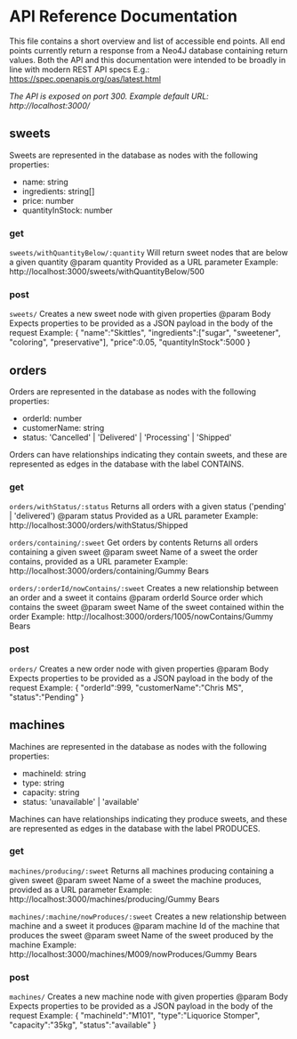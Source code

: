 # API Reference Documentation

This file contains a short overview and list of accessible end points.
All end points currently return a response from a Neo4J database containing return values.
Both the API and this documentation were intended to be broadly in line with modern REST API specs
E.g.: https://spec.openapis.org/oas/latest.html

_The API is exposed on port 300. Example default URL: http://localhost:3000/_

## sweets

Sweets are represented in the database as nodes with the following properties:

- name: string
- ingredients: string[]
- price: number
- quantityInStock: number

### get

`sweets/withQuantityBelow/:quantity`
Will return sweet nodes that are below a given quantity
@param quantity <number> Provided as a URL parameter
Example: http://localhost:3000/sweets/withQuantityBelow/500

### post

`sweets/`
Creates a new sweet node with given properties
@param Body <JSON> Expects properties to be provided as a JSON payload in the body of the request
Example: { "name":"Skittles", "ingredients":["sugar", "sweetener", "coloring", "preservative"], "price":0.05, "quantityInStock":5000 }

## orders

Orders are represented in the database as nodes with the following properties:

- orderId: number
- customerName: string
- status: 'Cancelled' | 'Delivered' | 'Processing' | 'Shipped'

Orders can have relationships indicating they contain sweets, and these are represented as edges in the database with the label CONTAINS.

### get

`orders/withStatus/:status`
Returns all orders with a given status ('pending' | 'delivered')
@param status <string> Provided as a URL parameter
Example: http://localhost:3000/orders/withStatus/Shipped

`orders/containing/:sweet`
Get orders by contents
Returns all orders containing a given sweet
@param sweet <string> Name of a sweet the order contains, provided as a URL parameter
Example: http://localhost:3000/orders/containing/Gummy Bears

`orders/:orderId/nowContains/:sweet`
Creates a new relationship between an order and a sweet it contains
@param orderId <number> Source order which contains the sweet
@param sweet <string> Name of the sweet contained within the order
Example: http://localhost:3000/orders/1005/nowContains/Gummy Bears

### post

`orders/`
Creates a new order node with given properties
@param Body <JSON> Expects properties to be provided as a JSON payload in the body of the request
Example: { "orderId":999, "customerName":"Chris MS", "status":"Pending" }

## machines

Machines are represented in the database as nodes with the following properties:

- machineId: string
- type: string
- capacity: string
- status: 'unavailable' | 'available'

Machines can have relationships indicating they produce sweets, and these are represented as edges in the database with the label PRODUCES.

### get

`machines/producing/:sweet`
Returns all machines producing containing a given sweet
@param sweet <string> Name of a sweet the machine produces, provided as a URL parameter
Example: http://localhost:3000/machines/producing/Gummy Bears

`machines/:machine/nowProduces/:sweet`
Creates a new relationship between machine and a sweet it produces
@param machine <number> Id of the machine that produces the sweet
@param sweet <string> Name of the sweet produced by the machine
Example: http://localhost:3000/machines/M009/nowProduces/Gummy Bears

### post

`machines/`
Creates a new machine node with given properties
@param Body <JSON> Expects properties to be provided as a JSON payload in the body of the request
Example: { "machineId":"M101", "type":"Liquorice Stomper", "capacity":"35kg", "status":"available" }
